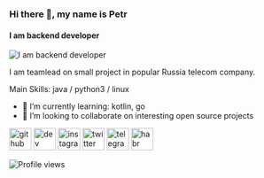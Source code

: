 ### Hi there 👋, my name is Petr
#### I am backend developer
![I am backend developer](https://keptelr.github.io/img/logo.png)

I am teamlead on small project in popular Russia telecom company.

Main Skills: java / python3 / linux

- 🌱 I’m currently learning: kotlin, go 
- 👯 I’m looking to collaborate on interesting open source projects 


[<img src='https://cdn.jsdelivr.net/npm/simple-icons@3.0.1/icons/github.svg' alt='github' height='40'>](https://github.com/keptelr)  [<img src='https://cdn.jsdelivr.net/npm/simple-icons@3.0.1/icons/dev-dot-to.svg' alt='dev' height='40'>](https://dev.to/keptelr)  [<img src='https://cdn.jsdelivr.net/npm/simple-icons@3.0.1/icons/instagram.svg' alt='instagram' height='40'>](https://www.instagram.com/keptelr/)  [<img src='https://cdn.jsdelivr.net/npm/simple-icons@3.0.1/icons/twitter.svg' alt='twitter' height='40'>](https://twitter.com/keptelr)  [<img src='https://cdn.jsdelivr.net/npm/simple-icons@3.0.1/icons/telegram.svg' alt='telegram' height='40'>](http://t.me/keptelr)  [<img src='https://cdn.jsdelivr.net/npm/simple-icons@3.0.1/icons/habr.svg' alt='habr' height='40'>](https://habr.com/ru/users/keptelr/)  

![Profile views](https://gpvc.arturio.dev/keptelr)  
